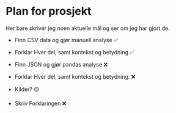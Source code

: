 # Plan for prosjekt

Her bare skriver jeg noen aktuelle mål og ser om jeg har gjort de. 

- Finn CSV data og gjør manuell analyse ✅
- Forklar Hver del, samt kontekst og betydning ✅


- Finn JSON og gjør pandas analyse ❌
- Forklar Hver del, samt kontekst og betydning. ❌

- Kilder? 🟡

- Skriv Forklaringen ❌